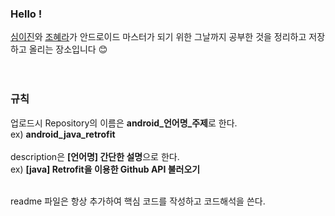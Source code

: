 ### Hello !
[심이진](https://github.com/0pyaq0)와 [조혜라](https://github.com/areyh817)가 안드로이드 마스터가 되기 위한 그날까지 공부한 것을 정리하고 저장하고 올리는 장소입니다 :blush:
<br>
<br>
<br>
### 규칙
업로드시 Repository의 이름은 <b>android_언어명_주제</b>로 한다. <br>
ex) <b>android_java_retrofit </b><br><br>
description은 <b>[언어명] 간단한 설명</b>으로 한다. <br>
ex) <b>[java] Retrofit을 이용한 Github API 불러오기</b><br><br>

readme 파일은 항상 추가하여 핵심 코드를 작성하고 코드해석을 쓴다.
